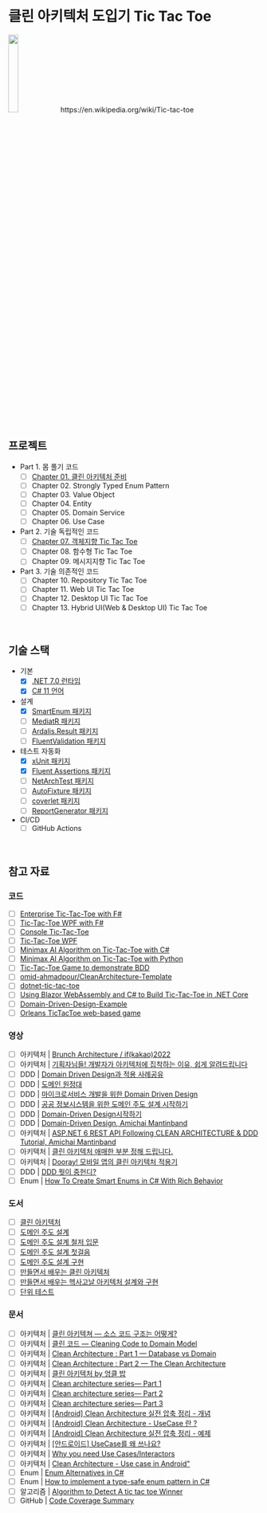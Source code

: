 # 클린 아키텍처 도입기 Tic Tac Toe

<img src="https://upload.wikimedia.org/wikipedia/commons/thumb/3/32/Tic_tac_toe.svg/400px-Tic_tac_toe.svg.png" width=20%/>
https://en.wikipedia.org/wiki/Tic-tac-toe

## 프로젝트
- Part 1. 몸 풀기 코드
  - [ ] [Chapter 01. 클린 아키텍처 준비](./Ch01/)
  - [ ] Chapter 02. Strongly Typed Enum Pattern
  - [ ] Chapter 03. Value Object
  - [ ] Chapter 04. Entity
  - [ ] Chapter 05. Domain Service
  - [ ] Chapter 06. Use Case
- Part 2. 기술 독립적인 코드
  - [ ] [Chapter 07. 객체지향 Tic Tac Toe](./Ch06/)
  - [ ] Chapter 08. 함수형 Tic Tac Toe
  - [ ] Chapter 09. 메시지지향 Tic Tac Toe
- Part 3. 기술 의존적인 코드
  - [ ] Chapter 10. Repository Tic Tac Toe
  - [ ] Chapter 11. Web UI Tic Tac Toe
  - [ ] Chapter 12. Desktop UI Tic Tac Toe
  - [ ] Chapter 13. Hybrid UI(Web & Desktop UI) Tic Tac Toe

<br/>

## 기술 스택
- 기본
  - [x] [.NET 7.0 런타임](https://dotnet.microsoft.com/en-us/download/dotnet/7.0)
  - [x] [C# 11 언어](https://learn.microsoft.com/ko-kr/dotnet/csharp/whats-new/csharp-11)
- 설계
  - [x] [SmartEnum 패키지](https://github.com/ardalis/SmartEnum)
  - [ ] [MediatR 패키지](https://github.com/jbogard/MediatR)
  - [ ] [Ardalis.Result 패키지](https://github.com/ardalis/result)
  - [ ] [FluentValidation 패키지](https://github.com/FluentValidation/FluentValidation)
- 테스트 자동화
  - [x] [xUnit 패키지](https://github.com/xunit/xunit)
  - [x] [Fluent Assertions 패키지](https://github.com/fluentassertions/fluentassertions)
  - [ ] [NetArchTest 패키지](https://github.com/BenMorris/NetArchTest)
  - [ ] [AutoFixture 패키지](https://github.com/AutoFixture/AutoFixture)
  - [ ] [coverlet 패키지](https://github.com/coverlet-coverage/coverlet)
  - [ ] [ReportGenerator 패키지](https://github.com/danielpalme/ReportGenerator)
- CI/CD
  - [ ] GitHub Actions

<br/>

## 참고 자료
### 코드
- [ ] [Enterprise Tic-Tac-Toe with F#](https://fsharpforfunandprofit.com/posts/enterprise-tic-tac-toe/)
- [ ] [Tic-Tac-Toe WPF with F#](https://github.com/battermann/TicTacToe)
- [ ] [Console Tic-Tac-Toe](https://github.com/ZacharyPatten/dotnet-console-games/blob/main/Projects/Tic%20Tac%20Toe/Program.cs)
- [ ] [Tic-Tac-Toe WPF](https://github.com/gfoidl/TicTacToe)
- [ ] [Minimax AI Algorithm on Tic-Tac-Toe with C#](https://github.com/blaz-cerpnjak/tictactoe-minimax)
- [ ] [Minimax AI Algorithm on Tic-Tac-Toe with Python](https://github.com/Cledersonbc/tic-tac-toe-minimax)
- [ ] [Tic-Tac-Toe Game to demonstrate BDD](https://github.com/elbandit/Tic-Tac-Toe)
- [ ] [omid-ahmadpour/CleanArchitecture-Template](https://github.com/omid-ahmadpour/CleanArchitecture-Template)
- [ ] [dotnet-tic-tac-toe](https://github.com/madetech/dotnet-tic-tac-toe)
- [ ] [Using Blazor WebAssembly and C# to Build Tic-Tac-Toe in .NET Core](https://exceptionnotfound.net/using-blazor-webassembly-and-csharp-to-play-tic-tac-toe-in-dotnet-core/)
- [ ] [Domain-Driven-Design-Example](https://github.com/zkavtaskin/Domain-Driven-Design-Example)
- [ ] [Orleans TicTacToe web-based game](https://github.com/dotnet/samples/tree/main/orleans/TicTacToe)

### 영상
- [ ] 아키텍처 | [Brunch Architecture / if(kakao)2022](https://www.youtube.com/watch?v=CmABbuuxvn0)
- [ ] 아키텍처 | [기획자님들! 개발자가 아키텍처에 집착하는 이유, 쉽게 알려드립니다](https://www.youtube.com/watch?v=saxHxoUeeSw)
- [ ] DDD | [Domain Driven Design과 적용 사례공유](https://www.youtube.com/watch?v=4QHvTeeTsj0&list=PLwe9WEhzDhwHb4uC0WGHw0cU4gRDUt71X&index=47)
- [ ] DDD | [도메인 원정대](https://www.youtube.com/watch?v=kmUneexSxk0&t)
- [ ] DDD | [마이크로서비스 개발을 위한 Domain Driven Design](https://www.youtube.com/watch?v=QUMERCN3rZs&t)
- [ ] DDD | [공공 정보시스템을 위한 도메인 주도 설계 시작하기](https://www.youtube.com/watch?v=HmPp1TIjjbE)
- [ ] DDD | [Domain-Driven Design시작하기](https://www.youtube.com/watch?v=td5VRmxntmw&t)
- [ ] DDD | [Domain-Driven Design, Amichai Mantinband](https://www.youtube.com/watch?v=8Z5IAkWcnIw&list=PLzYkqgWkHPKDpXETRRsFv2F9ht6XdAF3v)
- [ ] 아키텍처 | [ASP.NET 6 REST API Following CLEAN ARCHITECTURE & DDD Tutorial, Amichai Mantinband](https://www.youtube.com/watch?v=fhM0V2N1GpY&list=PLzYkqgWkHPKBcDIP5gzLfASkQyTdy0t4k)
- [ ] 아키텍처 | [클린 아키텍처 애매한 부분 정해 드립니다.](https://forward.nhn.com/2022/sessions/24)
- [ ] 아키텍처 | [Dooray! 모바일 앱의 클린 아키텍처 적용기](https://forward.nhn.com/2022/sessions/27)
- [ ] DDD | [DDD 뭣이 중헌디?](https://forward.nhn.com/2022/sessions/38)
- [ ] Enum | [How To Create Smart Enums in C# With Rich Behavior](https://www.youtube.com/watch?v=v6cYTcEfZ8A)

### 도서
- [ ] [클린 아키텍처 ](http://www.yes24.com/Product/Goods/77283734)
- [ ] [도메인 주도 설계](http://www.yes24.com/Product/Goods/5312881)
- [ ] [도메인 주도 설계 철저 입문](http://www.yes24.com/Product/Goods/93384475)
- [ ] [도메인 주도 설계 첫걸음](http://www.yes24.com/Product/Goods/109708596)
- [ ] [도메인 주도 설계 구현 ](http://www.yes24.com/Product/Goods/25100510)
- [ ] [만들면서 배우는 클린 아키텍처](http://www.yes24.com/Product/Goods/105138479)
- [ ] [만들면서 배우는 헥사고날 아키텍처 설계와 구현](http://www.yes24.com/Product/Goods/112927162)
- [ ] [단위 테스트](http://www.yes24.com/Product/Goods/104084175)

### 문서
- [ ] 아키텍처 | [클린 아키텍쳐 — 소스 코드 구조는 어떻게?](https://justwrite99.medium.com/%ED%81%B4%EB%A6%B0-%EC%95%84%ED%82%A4%ED%85%8D%EC%B3%90-%EC%86%8C%EC%8A%A4-%EC%BD%94%EB%93%9C-%EA%B5%AC%EC%A1%B0%EB%8A%94-%EC%96%B4%EB%96%BB%EA%B2%8C-90b872745b41)
- [ ] 아키텍처 | [클린 코드 — Cleaning Code to Domain Model](https://justwrite99.medium.com/%ED%81%B4%EB%A6%B0-%EC%BD%94%EB%93%9C-cleaning-code-to-domain-model-eed66a83c0e5)
- [ ] 아키텍처 | [Clean Architecture : Part 1 — Database vs Domain](https://justwrite99.medium.com/%ED%81%B4%EB%A6%B0-%EC%95%84%ED%82%A4%ED%85%8D%EC%B2%98-%ED%8C%8C%ED%8A%B81-%EB%8D%B0%EC%9D%B4%ED%84%B0%EB%B2%A0%EC%9D%B4%EC%8A%A4-vs-%EB%8F%84%EB%A9%94%EC%9D%B8-236c7008ac83)
- [ ] 아키텍처 | [Clean Architecture : Part 2 — The Clean Architecture](https://justwrite99.medium.com/clean-architecture-part-2-the-clean-architecture-3e2666cdce83)
- [ ] 아키텍처 | [클린 아키텍처 by 엉클 밥](https://justwrite99.medium.com/%ED%81%B4%EB%A6%B0-%EC%95%84%ED%82%A4%ED%85%8D%EC%B2%98-by-%EC%97%89%ED%81%B4-%EB%B0%A5-a6a917ff6afc)
- [ ] 아키텍처 | [Clean architecture series— Part 1](https://pereiren.medium.com/clean-architecture-series-part-1-f34ef6b04b62)
- [ ] 아키텍처 | [Clean architecture series— Part 2](https://pereiren.medium.com/clean-architecture-series-part-2-56197c4b9d58)
- [ ] 아키텍처 | [Clean architecture series— Part 3](https://pereiren.medium.com/clean-architecture-series-part-3-a0c150551e5f)
- [ ] 아키텍처 | [[Android] Clean Architecture 실전 압축 정리 - 개념](https://heegs.tistory.com/57)
- [ ] 아키텍처 | [[Android] Clean Architecture - UseCase 란 ?](https://heegs.tistory.com/58)
- [ ] 아키텍처 | [[Android] Clean Architecture 실전 압축 정리 - 예제](https://heegs.tistory.com/61)
- [ ] 아키텍처 | [[안드로이드] UseCase를 왜 쓰나요?](https://velog.io/@cchloe2311/%EC%95%88%EB%93%9C%EB%A1%9C%EC%9D%B4%EB%93%9C-UseCase%EB%A5%BC-%EC%99%9C-%EC%93%B0%EB%82%98%EC%9A%94)
- [ ] 아키텍처 | [Why you need Use Cases/Interactors](https://proandroiddev.com/why-you-need-use-cases-interactors-142e8a6fe576)
- [ ] 아키텍처 | [Clean Architecture - Use case in Android"](https://mashup-android.vercel.app/mashup-11th/heejin/useCase/useCase/)
- [ ] Enum | [Enum Alternatives in C#](https://ardalis.com/enum-alternatives-in-c/)
- [ ] Enum | [How to implement a type-safe enum pattern in C#](https://www.infoworld.com/article/3198453/how-to-implement-a-type-safe-enum-pattern-in-c.html)
- [ ] 알고리즘 | [Algorithm to Detect A tic tac toe Winner](https://jayeshkawli.ghost.io/tic-tac-toe/)
- [ ] GitHub | [Code Coverage Summary](https://github.com/irongut/CodeCoverageSummary)

